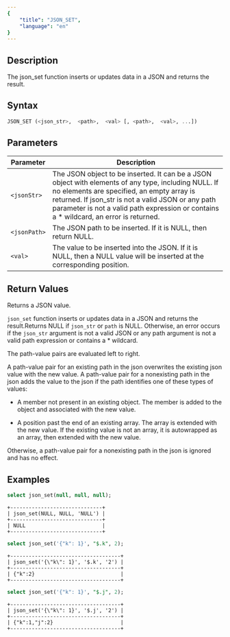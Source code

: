 ```yaml
---
{
    "title": "JSON_SET",
    "language": "en"
}
---
```


<!--
Licensed to the Apache Software Foundation (ASF) under one
or more contributor license agreements.  See the NOTICE file
distributed with this work for additional information
regarding copyright ownership.  The ASF licenses this file
to you under the Apache License, Version 2.0 (the
"License"); you may not use this file except in compliance
with the License.  You may obtain a copy of the License at

  http://www.apache.org/licenses/LICENSE-2.0

Unless required by applicable law or agreed to in writing,
software distributed under the License is distributed on an
"AS IS" BASIS, WITHOUT WARRANTIES OR CONDITIONS OF ANY
KIND, either express or implied.  See the License for the
specific language governing permissions and limitations
under the License.
-->

## Description
The json_set function inserts or updates data in a JSON and returns the result.

## Syntax
```sql
JSON_SET (<json_str>,  <path>,  <val> [, <path>,  <val>, ...])
```

## Parameters

| Parameter    | Description                                                                                                                      |
|-------|-------------------------------------------------------------------------------------------------------------------------|
| `<jsonStr>` | The JSON object to be inserted. It can be a JSON object with elements of any type, including NULL. If no elements are specified, an empty array is returned. If json_str is not a valid JSON or any path parameter is not a valid path expression or contains a * wildcard, an error is returned. |
| `<jsonPath>` | The JSON path to be inserted. If it is NULL, then return NULL.                                                                                       |
| `<val>` | The value to be inserted into the JSON. If it is NULL, then a NULL value will be inserted at the corresponding position.                                                                    |

## Return Values
Returns a JSON value.

`json_set` function inserts or updates data in a JSON and returns the result.Returns NULL if `json_str` or `path` is NULL. Otherwise, an error occurs if the `json_str` argument is not a valid JSON or any path argument is not a valid path expression or contains a * wildcard.

The path-value pairs are evaluated left to right.

A path-value pair for an existing path in the json overwrites the existing json value with the new value. A path-value pair for a nonexisting path in the json adds the value to the json if the path identifies one of these types of values:

* A member not present in an existing object. The member is added to the object and associated with the new value.

* A position past the end of an existing array. The array is extended with the new value. If the existing value is not an array, it is autowrapped as an array, then extended with the new value.

Otherwise, a path-value pair for a nonexisting path in the json is ignored and has no effect.

## Examples

```sql
select json_set(null, null, null);
```
```text
+------------------------------+
| json_set(NULL, NULL, 'NULL') |
+------------------------------+
| NULL                         |
+------------------------------+
```
```sql
select json_set('{"k": 1}', "$.k", 2);
``` 
```text
+------------------------------------+
| json_set('{\"k\": 1}', '$.k', '2') |
+------------------------------------+
| {"k":2}                            |
+------------------------------------+
```
```sql
select json_set('{"k": 1}', "$.j", 2);
```
```text
+------------------------------------+
| json_set('{\"k\": 1}', '$.j', '2') |
+------------------------------------+
| {"k":1,"j":2}                      |
+------------------------------------+
```
